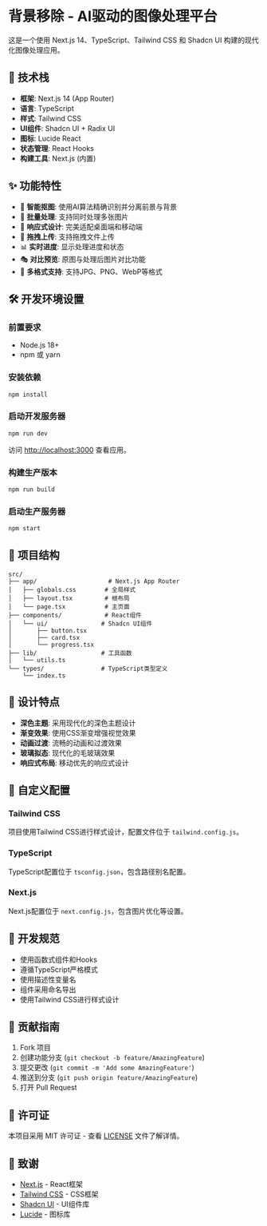 # 背景移除 - AI驱动的图像处理平台

这是一个使用 Next.js 14、TypeScript、Tailwind CSS 和 Shadcn UI 构建的现代化图像处理应用。

## 🚀 技术栈

- **框架**: Next.js 14 (App Router)
- **语言**: TypeScript
- **样式**: Tailwind CSS
- **UI组件**: Shadcn UI + Radix UI
- **图标**: Lucide React
- **状态管理**: React Hooks
- **构建工具**: Next.js (内置)

## ✨ 功能特性

- 🎨 **智能抠图**: 使用AI算法精确识别并分离前景与背景
- 🚀 **批量处理**: 支持同时处理多张图片
- 📱 **响应式设计**: 完美适配桌面端和移动端
- 🎯 **拖拽上传**: 支持拖拽文件上传
- 📊 **实时进度**: 显示处理进度和状态
- 🎭 **对比预览**: 原图与处理后图片对比功能
- 💾 **多格式支持**: 支持JPG、PNG、WebP等格式

## 🛠️ 开发环境设置

### 前置要求

- Node.js 18+ 
- npm 或 yarn

### 安装依赖

```bash
npm install
```

### 启动开发服务器

```bash
npm run dev
```

访问 [http://localhost:3000](http://localhost:3000) 查看应用。

### 构建生产版本

```bash
npm run build
```

### 启动生产服务器

```bash
npm start
```

## 📁 项目结构

```
src/
├── app/                    # Next.js App Router
│   ├── globals.css        # 全局样式
│   ├── layout.tsx         # 根布局
│   └── page.tsx           # 主页面
├── components/            # React组件
│   └── ui/               # Shadcn UI组件
│       ├── button.tsx
│       ├── card.tsx
│       └── progress.tsx
├── lib/                  # 工具函数
│   └── utils.ts
└── types/                # TypeScript类型定义
    └── index.ts
```

## 🎨 设计特点

- **深色主题**: 采用现代化的深色主题设计
- **渐变效果**: 使用CSS渐变增强视觉效果
- **动画过渡**: 流畅的动画和过渡效果
- **玻璃拟态**: 现代化的毛玻璃效果
- **响应式布局**: 移动优先的响应式设计

## 🔧 自定义配置

### Tailwind CSS

项目使用Tailwind CSS进行样式设计，配置文件位于 `tailwind.config.js`。

### TypeScript

TypeScript配置位于 `tsconfig.json`，包含路径别名配置。

### Next.js

Next.js配置位于 `next.config.js`，包含图片优化等设置。

## 📝 开发规范

- 使用函数式组件和Hooks
- 遵循TypeScript严格模式
- 使用描述性变量名
- 组件采用命名导出
- 使用Tailwind CSS进行样式设计

## 🤝 贡献指南

1. Fork 项目
2. 创建功能分支 (`git checkout -b feature/AmazingFeature`)
3. 提交更改 (`git commit -m 'Add some AmazingFeature'`)
4. 推送到分支 (`git push origin feature/AmazingFeature`)
5. 打开 Pull Request

## 📄 许可证

本项目采用 MIT 许可证 - 查看 [LICENSE](LICENSE) 文件了解详情。

## 🙏 致谢

- [Next.js](https://nextjs.org/) - React框架
- [Tailwind CSS](https://tailwindcss.com/) - CSS框架
- [Shadcn UI](https://ui.shadcn.com/) - UI组件库
- [Lucide](https://lucide.dev/) - 图标库 

